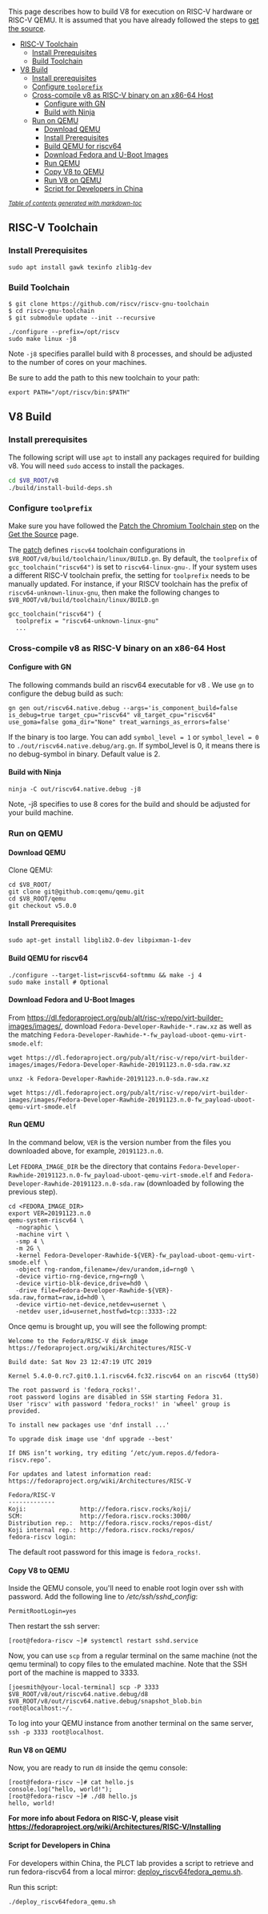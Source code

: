 This page describes how to build V8 for execution on RISC-V hardware or RISC-V QEMU.  It is assumed that you have already followed the steps to [get the source](Get-the-Source).

- [RISC-V Toolchain](#risc-v-toolchain)
  * [Install Prerequisites](#install-prerequisites)
  * [Build Toolchain](#build-toolchain)
- [V8 Build](#v8-build)
  * [Install prerequisites](#install-prerequisites)
  * [Configure `toolprefix`](#configure--toolprefix-)
  * [Cross-compile v8 as RISC-V binary on an x86-64 Host](#cross-compile-v8-as-risc-v-binary-on-an-x86-64-host)
    + [Configure with GN](#configure-with-gn)
    + [Build with Ninja](#build-with-ninja)
  * [Run on QEMU](#run-on-qemu)
    + [Download QEMU](#download-qemu)
    + [Install Prerequisites](#install-prerequisites-1)
    + [Build QEMU for riscv64](#build-qemu-for-riscv64)
    + [Download Fedora and U-Boot Images](#download-fedora-and-u-boot-images)
    + [Run QEMU](#run-qemu)
    + [Copy V8 to QEMU](#copy-v8-to-qemu)
    + [Run V8 on QEMU](#run-v8-on-qemu)
    + [Script for Developers in China](#script-for-developers-in-china)

<small><i><a href='http://ecotrust-canada.github.io/markdown-toc/'>Table of contents generated with markdown-toc</a></i></small>


## RISC-V Toolchain
### Install Prerequisites
```
sudo apt install gawk texinfo zlib1g-dev
```

### Build Toolchain
```
$ git clone https://github.com/riscv/riscv-gnu-toolchain
$ cd riscv-gnu-toolchain
$ git submodule update --init --recursive

./configure --prefix=/opt/riscv
sudo make linux -j8
```
Note `-j8` specifies parallel build with 8 processes, and should be adjusted to the number of cores on your machines. 

Be sure to add the path to this new toolchain to your path:

```
export PATH="/opt/riscv/bin:$PATH"
```

## V8 Build

### Install prerequisites

The following script will use `apt` to install any packages required for building v8. You will need `sudo` access to install the packages.

```bash
cd $V8_ROOT/v8
./build/install-build-deps.sh
```

### Configure `toolprefix`

Make sure you have followed the [Patch the Chromium Toolchain step](https://github.com/v8-riscv/v8/wiki/Get-the-Source#patch-the-chromium-build-toolchain) on the [Get the Source](https://github.com/v8-riscv/v8/wiki/Get-the-Source) page.

The [patch](https://github.com/v8-riscv/v8/blob/riscv-porting-dev/patches/build.patch) defines  `riscv64` toolchain configurations in `$V8_ROOT/v8/build/toolchain/linux/BUILD.gn`. By default, the `toolprefix`  of `gcc_toolchain("riscv64")` is set to `riscv64-linux-gnu-`. If your system uses a different RISC-V toolchain prefix, the setting for `toolprefix` needs to be manually updated. For instance, if your RISCV toolchain has the prefix of `riscv64-unknown-linux-gnu`, then make the following changes to `$V8_ROOT/v8/build/toolchain/linux/BUILD.gn`
```
gcc_toolchain("riscv64") {
  toolprefix = "riscv64-unknown-linux-gnu"
  ...
```

### Cross-compile v8 as RISC-V binary on an x86-64 Host

#### Configure with GN

The following commands build an riscv64 executable for v8 . We use `gn` to configure the debug build as such:

```
gn gen out/riscv64.native.debug --args='is_component_build=false is_debug=true target_cpu="riscv64" v8_target_cpu="riscv64" use_goma=false goma_dir="None" treat_warnings_as_errors=false'
```

If the binary is too large. You can add `symbol_level = 1` or `symbol_level = 0` to `./out/riscv64.native.debug/arg.gn`. If symbol_level is 0, it means there is no debug-symbol in binary. Default value is 2.


#### Build with Ninja
```
ninja -C out/riscv64.native.debug -j8
```

Note, -j8 specifies to use 8 cores for the build and should be adjusted for your build machine.

### Run on QEMU

#### Download QEMU

Clone QEMU:
```
cd $V8_ROOT/
git clone git@github.com:qemu/qemu.git
cd $V8_ROOT/qemu
git checkout v5.0.0
```

#### Install Prerequisites

```
sudo apt-get install libglib2.0-dev libpixman-1-dev
```

#### Build QEMU for riscv64

```
./configure --target-list=riscv64-softmmu && make -j 4
sudo make install # Optional
```

#### Download Fedora and U-Boot Images

From https://dl.fedoraproject.org/pub/alt/risc-v/repo/virt-builder-images/images/, download `Fedora-Developer-Rawhide-*.raw.xz` as well as the matching `Fedora-Developer-Rawhide-*-fw_payload-uboot-qemu-virt-smode.elf`:

```
wget https://dl.fedoraproject.org/pub/alt/risc-v/repo/virt-builder-images/images/Fedora-Developer-Rawhide-20191123.n.0-sda.raw.xz

unxz -k Fedora-Developer-Rawhide-20191123.n.0-sda.raw.xz

wget https://dl.fedoraproject.org/pub/alt/risc-v/repo/virt-builder-images/images/Fedora-Developer-Rawhide-20191123.n.0-fw_payload-uboot-qemu-virt-smode.elf
```

#### Run QEMU

In the command below, `VER` is the version number from the files you downloaded above, for example, `20191123.n.0`.

Let `FEDORA_IMAGE_DIR` be the directory that contains `Fedora-Developer-Rawhide-20191123.n.0-fw_payload-uboot-qemu-virt-smode.elf` and
`Fedora-Developer-Rawhide-20191123.n.0-sda.raw` (downloaded by following the previous step).
```
cd <FEDORA_IMAGE_DIR>
export VER=20191123.n.0
qemu-system-riscv64 \
  -nographic \
  -machine virt \
  -smp 4 \
  -m 2G \
  -kernel Fedora-Developer-Rawhide-${VER}-fw_payload-uboot-qemu-virt-smode.elf \
  -object rng-random,filename=/dev/urandom,id=rng0 \
  -device virtio-rng-device,rng=rng0 \
  -device virtio-blk-device,drive=hd0 \
  -drive file=Fedora-Developer-Rawhide-${VER}-sda.raw,format=raw,id=hd0 \
  -device virtio-net-device,netdev=usernet \
  -netdev user,id=usernet,hostfwd=tcp::3333-:22
```

Once qemu is brought up, you will see the following prompt:
```
Welcome to the Fedora/RISC-V disk image
https://fedoraproject.org/wiki/Architectures/RISC-V

Build date: Sat Nov 23 12:47:19 UTC 2019

Kernel 5.4.0-0.rc7.git0.1.1.riscv64.fc32.riscv64 on an riscv64 (ttyS0)

The root password is 'fedora_rocks!'.
root password logins are disabled in SSH starting Fedora 31.
User 'riscv' with password 'fedora_rocks!' in 'wheel' group is provided.

To install new packages use 'dnf install ...'

To upgrade disk image use 'dnf upgrade --best'

If DNS isn’t working, try editing ‘/etc/yum.repos.d/fedora-riscv.repo’.

For updates and latest information read:
https://fedoraproject.org/wiki/Architectures/RISC-V

Fedora/RISC-V
-------------
Koji:               http://fedora.riscv.rocks/koji/
SCM:                http://fedora.riscv.rocks:3000/
Distribution rep.:  http://fedora.riscv.rocks/repos-dist/
Koji internal rep.: http://fedora.riscv.rocks/repos/
fedora-riscv login: 
```

The default root password for this image is `fedora_rocks!`.

#### Copy V8 to QEMU

Inside the QEMU console, you'll need to enable root login over ssh with password. Add the following line to _/etc/ssh/sshd_config_:

```
PermitRootLogin=yes
```

Then restart the ssh server:

```
[root@fedora-riscv ~]# systemctl restart sshd.service
```

Now, you can use `scp` from a regular terminal on the same machine (not the qemu terminal) to copy files to the emulated machine. Note that the SSH port of the machine is mapped to 3333.

```
[joesmith@your-local-terminal] scp -P 3333 $V8_ROOT/v8/out/riscv64.native.debug/d8 $V8_ROOT/v8/out/riscv64.native.debug/snapshot_blob.bin root@localhost:~/.
```

To log into your QEMU instance from another terminal on the same server, `ssh -p 3333 root@localhost`.

#### Run V8 on QEMU

Now, you are ready to run `d8` inside the qemu console:

```
[root@fedora-riscv ~]# cat hello.js
console.log("hello, world!");
[root@fedora-riscv ~]# ./d8 hello.js
hello, world!
```

**For more info about Fedora on RISC-V, please visit https://fedoraproject.org/wiki/Architectures/RISC-V/Installing**

#### Script for Developers in China

For developers within China, the PLCT lab provides a script to retrieve and run fedora-riscv64 from a local mirror: [deploy_riscv64fedora_qemu.sh](https://github.com/isrc-cas/PLCT-Toolbox/blob/master/deploy_riscv64fedora_qemu.sh).

Run this script:
```
./deploy_riscv64fedora_qemu.sh
```

